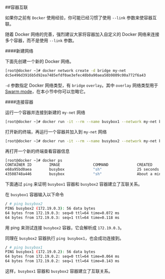 ##容器互联

如果你之前有 `Docker` 使用经验，你可能已经习惯了使用 `--link` 参数来使容器互联。

随着 Docker 网络的完善，强烈建议大家将容器加入自定义的 Docker 网络来连接多个容器，而不是使用 `--link` 参数。

####新建网络

下面先创建一个新的 Docker 网络。

```bash
[root@docker ~]# docker network create -d bridge my-net
dc5e496d3916b5d92ea7485efdf0ae3efec48b0a90aea58b9809c00a772f6a43
```

`-d` 参数指定 Docker 网络类型，有 `bridge` `overlay`。其中 `overlay` 网络类型用于 [Swarm mode](https://yeasy.gitbooks.io/docker_practice/content/swarm_mode)，在本小节中你可以忽略它。

####连接容器

运行一个容器并连接到新建的 `my-net` 网络

```bash
[root@docker ~]# docker run -it --rm --name busybox1 --network my-net busybox sh
```

打开新的终端，再运行一个容器并加入到 `my-net` 网络

```bash
[root@docker ~]# docker run -it --rm --name busybox2 --network my-net busybox sh
```

再打开一个新的终端查看容器信息

```bash
[root@docker ~]# docker ps
CONTAINER ID        IMAGE               COMMAND             CREATED              STATUS              PORTS                    NAMES
e68a95bd0aea        busybox             "sh"                25 seconds ago       Up 24 seconds                                busybox2
43508748a446        busybox             "sh"                About a minute ago   Up About a minute                            busybox1
```

下面通过 `ping` 来证明 `busybox1` 容器和 `busybox2` 容器建立了互联关系。

在 `busybox1` 容器输入以下命令

```bash
/ # ping busybox2
PING busybox2 (172.19.0.3): 56 data bytes
64 bytes from 172.19.0.3: seq=0 ttl=64 time=0.072 ms
64 bytes from 172.19.0.3: seq=1 ttl=64 time=0.118 ms
```

用 ping 来测试连接 `busybox2` 容器，它会解析成 `172.19.0.3`。

同理在 `busybox2` 容器执行 `ping busybox1`，也会成功连接到。

```bash
/ # ping busybox1
PING busybox1 (172.19.0.2): 56 data bytes
64 bytes from 172.19.0.2: seq=0 ttl=64 time=0.064 ms
64 bytes from 172.19.0.2: seq=1 ttl=64 time=0.143 ms
```

这样，`busybox1` 容器和 `busybox2` 容器建立了互联关系。

